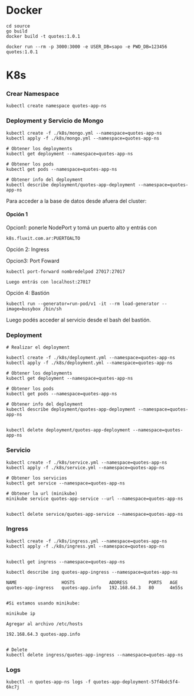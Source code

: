
# Docker

```
cd source
go build
docker build -t quotes:1.0.1

docker run --rm -p 3000:3000 -e USER_DB=sapo -e PWD_DB=123456 quotes:1.0.1
```



# K8s
### Crear Namespace

```
kubectl create namespace quotes-app-ns
```


### Deployment y Servicio de Mongo

```
kubectl create -f ./k8s/mongo.yml --namespace=quotes-app-ns
kubectl apply -f ./k8s/mongo.yml --namespace=quotes-app-ns

# Obtener los deployments
kubectl get deployment --namespace=quotes-app-ns

# Obtener los pods
kubectl get pods --namespace=quotes-app-ns

# Obtener info del deployment
kubectl describe deployment/quotes-app-deployment --namespace=quotes-app-ns

```
Para acceder a la base de datos desde afuera del cluster:

#### Opción 1

Opcion1: ponerle NodePort y tomá un puerto alto y entrás con
```
k8s.fluxit.com.ar:PUERTOALTO
```
Opción 2: Ingress

Opcion3: Port Foward

```
kubectl port-forward nombredelpod 27017:27017

Luego entrás con localhost:27017
```

Opción 4: Bastión

```
kubectl run --generator=run-pod/v1 -it --rm load-generator --image=busybox /bin/sh
```

Luego podés acceder al servicio desde el bash del bastión.




### Deployment

```
# Realizar el deployment

kubectl create -f ./k8s/deployment.yml --namespace=quotes-app-ns
kubectl apply -f ./k8s/deployment.yml --namespace=quotes-app-ns

# Obtener los deployments
kubectl get deployment --namespace=quotes-app-ns

# Obtener los pods
kubectl get pods --namespace=quotes-app-ns

# Obtener info del deployment
kubectl describe deployment/quotes-app-deployment --namespace=quotes-app-ns


kubectl delete deployment/quotes-app-deployment --namespace=quotes-app-ns

```

### Servicio

```
kubectl create -f ./k8s/service.yml --namespace=quotes-app-ns
kubectl apply -f ./k8s/service.yml --namespace=quotes-app-ns

# Obtener los servicios
kubectl get service --namespace=quotes-app-ns

# Obtener la url (minikube)
minikube service quotes-app-service --url --namespace=quotes-app-ns


kubectl delete service/quotes-app-service --namespace=quotes-app-ns
```


### Ingress
```
kubectl create -f ./k8s/ingress.yml --namespace=quotes-app-ns
kubectl apply -f ./k8s/ingress.yml --namespace=quotes-app-ns


kubectl get ingress --namespace=quotes-app-ns

kubectl describe ing quotes-app-ingress --namespace=quotes-app-ns

NAME                 HOSTS             ADDRESS        PORTS   AGE
quotes-app-ingress   quotes-app.info   192.168.64.3   80      4m55s


#Si estamos usando minikube:

minikube ip

Agregar al archivo /etc/hosts

192.168.64.3 quotes-app.info


# Delete
kubectl delete ingress/quotes-app-ingress --namespace=quotes-app-ns
```

### Logs
```
kubectl -n quotes-app-ns logs -f quotes-app-deployment-57f4bdc5f4-6kc7j
```





